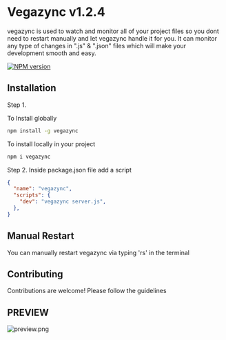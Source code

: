 # Vegazync v1.2.4

vegazync is used to watch and monitor all of your project files so you dont need to restart manually and let vegazync handle it for you. It can monitor any type of changes in  ".js" & ".json"  files which will make your development smooth and easy.

[![NPM version](https://badge.fury.io/js/vegazync.svg)](https://npmjs.org/package/vegazync)

## Installation
Step 1.

To Install globally
```bash
npm install -g vegazync
```

To install locally in your project
```bash
npm i vegazync
```

Step 2.
Inside package.json file add a script

```json
{
  "name": "vegazync",
  "scripts": {
    "dev": "vegazync server.js",
  },
}
```
## Manual Restart

You can manually restart vegazync via typing 'rs' in the terminal

## Contributing

Contributions are welcome! Please follow the guidelines
                                                                                                                                                                               
## PREVIEW  
![preview.png ](https://github.com/devharsh2k4/vegazync/blob/main/preview.png)                                                                                                                                                                                                                                                                                                              

